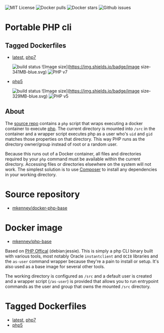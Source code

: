 ![MIT License](https://img.shields.io/github/license/mkenney/docker-php-base.svg) ![Docker pulls](https://img.shields.io/docker/pulls/mkenney/php-base.svg) ![Docker stars](https://img.shields.io/docker/stars/mkenney/php-base.svg) ![Github issues](https://img.shields.io/github/issues-raw/mkenney/docker-php-base.svg)

# Portable PHP cli

## Tagged Dockerfiles

* [latest](https://github.com/mkenney/docker-php-base/blob/master/Dockerfile), [php7](https://github.com/mkenney/docker-php-base/blob/master/Dockerfile)

  ![build status](https://travis-ci.org/mkenney/docker-php-base.svg?branch=master) ![Image size](https://img.shields.io/badge/image size-341MB-blue.svg) ![PHP v7](https://img.shields.io/badge/PHP-v7.0.8-8892bf.svg)

* [php5](https://github.com/mkenney/docker-php-base/blob/php5/Dockerfile)

  ![build status](https://travis-ci.org/mkenney/docker-php-base.svg?branch=php5) ![Image size](https://img.shields.io/badge/image size-329MB-blue.svg) ![PHP v5](https://img.shields.io/badge/PHP-v5.6.21-8892bf.svg)

## About

The [source repo](https://github.com/mkenney/docker-php-base) contains a `php` script that wraps executing a docker container to execute [php](https://php.net/). The current directory is mounted into `/src` in the container and a wrapper script executes php as a user who's `uid` and `gid` matches those properties on that directory. This way PHP runs as the directory owner/group instead of root or a random user.

Because this runs out of a Docker container, all files and directories required by your `php` command must be available within the current directory. Accessing files or directories elsewhere on the system will not work. The simplest solution is to use [Composer](https://hub.docker.com/r/mkenney/composer/) to install any dependencies in your working directory.

# Source repository

* [mkenney/docker-php-base](https://github.com/mkenney/docker-php-base)

# Docker image

* [mkenney/php-base](https://hub.docker.com/r/mkenney/php-base/)

Based on [PHP Offical](https://hub.docker.com/_/php/) (debian:jessie). This is simply a php CLI binary built with various tools, most notably Oracle `instantclient` and `OCI8` libraries and the `as-user` command wrapper because they're a pain to install or setup. It's also used as a base image for several other tools.

The working directory is configured as `/src` and a default user is created and a wrapper script (`/as-user`) is provided that allows you to run entrypoint commands as the user and group that owns the mounted `/src` directory.

# Tagged Dockerfiles

* [latest](https://github.com/mkenney/docker-php-base/blob/master/Dockerfile), [php7](https://github.com/mkenney/docker-php-base/blob/master/Dockerfile)
* [php5](https://github.com/mkenney/docker-php-base/blob/php5/Dockerfile)
